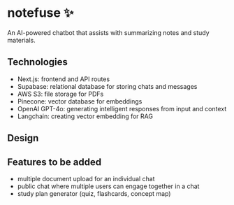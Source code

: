 # notefuse ✨

An AI-powered chatbot that assists with summarizing notes and study materials.

## Technologies
- Next.js: frontend and API routes
- Supabase: relational database for storing chats and messages
- AWS S3: file storage for PDFs
- Pinecone: vector database for embeddings
- OpenAI GPT-4o: generating intelligent responses from input and context
- Langchain: creating vector embedding for RAG

## Design


## Features to be added
- multiple document upload for an individual chat
- public chat where multiple users can engage together in a chat
- study plan generator (quiz, flashcards, concept map)
